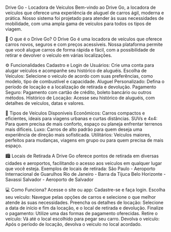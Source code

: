 Drive Go - Locadora de Veículos
Bem-vindo ao Drive Go, a locadora de veículos que oferece uma experiência de aluguel de carros ágil, moderna e prática. Nosso sistema foi projetado para atender às suas necessidades de mobilidade, com uma ampla gama de veículos para todos os tipos de viagem.

🚗 O que é o Drive Go?
O Drive Go é uma locadora de veículos que oferece carros novos, seguros e com preços acessíveis. Nossa plataforma permite que você alugue carros de forma rápida e fácil, com a possibilidade de retirar e devolver o veículo em várias localizações.

⚙️ Funcionalidades
Cadastro e Login de Usuários: Crie uma conta para alugar veículos e acompanhe seu histórico de aluguéis.
Escolha de Veículos: Selecione o veículo de acordo com suas preferências, como modelo, tipo de combustível e capacidade.
Aluguel Personalizado: Defina o período de locação e a localização de retirada e devolução.
Pagamento Seguro: Pagamento com cartão de crédito, boleto bancário ou outros métodos.
Histórico de Locação: Acesse seu histórico de aluguéis, com detalhes de veículos, datas e valores.


🚙 Tipos de Veículos Disponíveis
Econômicos: Carros compactos e eficientes, ideais para viagens urbanas e curtas distâncias.
SUVs e 4x4: Para quem precisa de mais conforto, espaço ou planeja enfrentar terrenos mais difíceis.
Luxo: Carros de alto padrão para quem deseja uma experiência de direção mais sofisticada.
Utilitários: Veículos maiores, perfeitos para mudanças, viagens em grupo ou para quem precisa de mais espaço.


🏙️ Locais de Retirada
A Drive Go oferece pontos de retirada em diversas cidades e aeroportos, facilitando o acesso aos veículos em qualquer lugar que você esteja.
Exemplos de locais de retirada:
São Paulo - Aeroporto Internacional de Guarulhos
Rio de Janeiro - Barra da Tijuca
Belo Horizonte - Savassi
Salvador - Aeroporto de Salvador


💻 Como Funciona?
Acesse o site ou app: Cadastre-se e faça login.
Escolha seu veículo: Navegue pelas opções de carros e selecione o que melhor atende às suas necessidades.
Preencha os detalhes de locação: Selecione a data de início e fim da locação, e o local de retirada e devolução.
Finalize o pagamento: Utilize uma das formas de pagamento oferecidas.
Retire o veículo: Vá até o local escolhido para pegar seu carro.
Devolva o veículo: Após o período de locação, devolva o veículo no local acordado.
